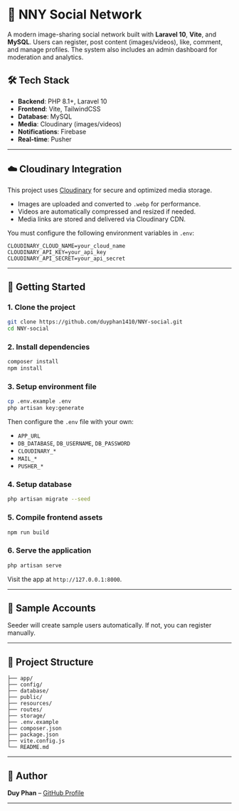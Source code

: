 # 📱 NNY Social Network

A modern image-sharing social network built with **Laravel 10**, **Vite**, and **MySQL**. Users can register, post content (images/videos), like, comment, and manage profiles. The system also includes an admin dashboard for moderation and analytics.

## 🛠️ Tech Stack

- **Backend**: PHP 8.1+, Laravel 10
- **Frontend**: Vite, TailwindCSS
- **Database**: MySQL
- **Media**: Cloudinary (images/videos)
- **Notifications**: Firebase
- **Real-time**: Pusher

---

## ☁️ Cloudinary Integration

This project uses [Cloudinary](https://cloudinary.com/) for secure and optimized media storage.

- Images are uploaded and converted to `.webp` for performance.
- Videos are automatically compressed and resized if needed.
- Media links are stored and delivered via Cloudinary CDN.

You must configure the following environment variables in `.env`:

```env
CLOUDINARY_CLOUD_NAME=your_cloud_name
CLOUDINARY_API_KEY=your_api_key
CLOUDINARY_API_SECRET=your_api_secret
```
---

## 🚀 Getting Started

### 1. Clone the project

```bash
git clone https://github.com/duyphan1410/NNY-social.git
cd NNY-social
````

### 2. Install dependencies

```bash
composer install
npm install
```

### 3. Setup environment file

```bash
cp .env.example .env
php artisan key:generate
```

Then configure the `.env` file with your own:

* `APP_URL`
* `DB_DATABASE`, `DB_USERNAME`, `DB_PASSWORD`
* `CLOUDINARY_*`
* `MAIL_*`
* `PUSHER_*`

### 4. Setup database

```bash
php artisan migrate --seed
```

### 5. Compile frontend assets

```bash
npm run build
```

### 6. Serve the application

```bash
php artisan serve
```

Visit the app at `http://127.0.0.1:8000`.

---

## 🧪 Sample Accounts

Seeder will create sample users automatically. If not, you can register manually.

---

## 📁 Project Structure

```
├── app/
├── config/
├── database/
├── public/
├── resources/
├── routes/
├── storage/
├── .env.example
├── composer.json
├── package.json
├── vite.config.js
└── README.md
```

---

## 👤 Author

**Duy Phan** – [GitHub Profile](https://github.com/duyphan1410)

---



